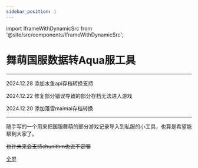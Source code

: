 ```yaml
---
sidebar_position: 1
---
```


import IframeWithDynamicSrc from '@site/src/components/IframeWithDynamicSrc';


# 舞萌国服数据转Aqua服工具

---

2024.12.28 添加水鱼api存档转换支持

2024.12.22 修复部分错误导致的部分存档无法进入游戏

2024.12.20 添加落雪maimai存档转换

---

随手写的一个用来把国服舞萌的部分游戏记录导入到私服的小工具，也算是希望能帮到大家了。

~~也许未来会支持chunithm也说不定喔~~

[全屏](https://danieltoyama.github.io/MaiData2Aqua/maidatatrans.html)


<IframeWithDynamicSrc 
  lightModeSrc="https://danieltoyama.github.io/MaiData2Aqua/maidatatrans.html" 
  darkModeSrc="https://danieltoyama.github.io/MaiData2Aqua/maidatatrans.html?style=dark" 
  width="800" 
  height="800"  
  mobileHeight="940"
/>
